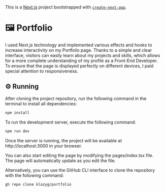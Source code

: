 This is a [Next.js](https://nextjs.org/) project bootstrapped with [`create-next-app`](https://github.com/vercel/next.js/tree/canary/packages/create-next-app).

# :framed_picture: Portfolio
I used Next.js technology and implemented various effects and hooks to increase interactivity on my Portfolio page. Thanks to a simple and clear interface, visitors can easily learn about my projects and skills, which allows for a more complete understanding of my profile as a Front-End Developer. To ensure that the page is displayed perfectly on different devices, I paid special attention to responsiveness.

## :gear: Running

After cloning the project repository, run the following command in the terminal to install all dependencies:

```bash
npm install
```

To run the development server, execute the following command:

```bash
npm run dev
```

Once the server is running, the project will be available at http://localhost:3000 in your browser.

You can also start editing the page by modifying the pages/index.tsx file. The page will automatically update as you edit the file.

Alternatively, you can use the GitHub CLI interface to clone the repository with the following command:

```bash
gh repo clone klazyg/portfolio
```
